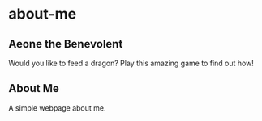 # about-me

## Aeone the Benevolent

Would you like to feed a dragon?
Play this amazing game to find out how!

## About Me

A simple webpage about me.
